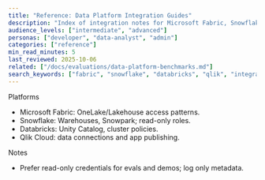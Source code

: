 ```yaml
---
title: "Reference: Data Platform Integration Guides"
description: "Index of integration notes for Microsoft Fabric, Snowflake, Databricks, and Qlik Cloud."
audience_levels: ["intermediate", "advanced"]
personas: ["developer", "data-analyst", "admin"]
categories: ["reference"]
min_read_minutes: 5
last_reviewed: 2025-10-06
related: ["/docs/evaluations/data-platform-benchmarks.md"]
search_keywords: ["fabric", "snowflake", "databricks", "qlik", "integration"]
---
```


Platforms

- Microsoft Fabric: OneLake/Lakehouse access patterns.
- Snowflake: Warehouses, Snowpark; read-only roles.
- Databricks: Unity Catalog, cluster policies.
- Qlik Cloud: data connections and app publishing.

Notes

- Prefer read-only credentials for evals and demos; log only metadata.

